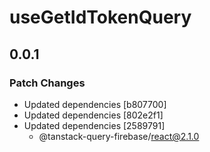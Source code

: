 # useGetIdTokenQuery

## 0.0.1

### Patch Changes

- Updated dependencies [b807700]
- Updated dependencies [802e2f1]
- Updated dependencies [2589791]
  - @tanstack-query-firebase/react@2.1.0
